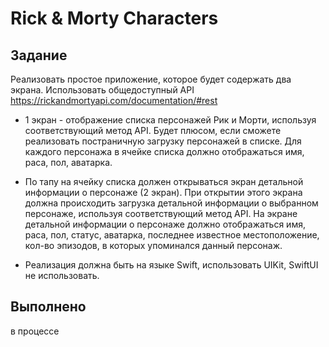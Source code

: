 # Rick & Morty Characters

## Задание

Реализовать простое приложение, которое будет содержать два экрана.
Использовать общедоступный API https://rickandmortyapi.com/documentation/#rest

- 1 экран - отображение списка персонажей Рик и Морти, используя соответствующий метод API. 
Будет плюсом, если сможете реализовать постраничную загрузку персонажей в списке.
Для каждого персонажа в ячейке списка должно отображаться имя, раса, пол, аватарка.

- По тапу на ячейку списка должен открываться экран детальной информации о персонаже (2 экран). 
При открытии этого экрана должна происходить загрузка детальной информации о выбранном персонаже, используя соответствующий метод API.
На экране детальной информации о персонаже должно отображаться имя, раса, пол, статус, аватарка, последнее известное местоположение, кол-во эпизодов, в которых упоминался данный персонаж.

- Реализация должна быть на языке Swift, использовать UIKit, SwiftUI не использовать.

## Выполнено

в процессе

